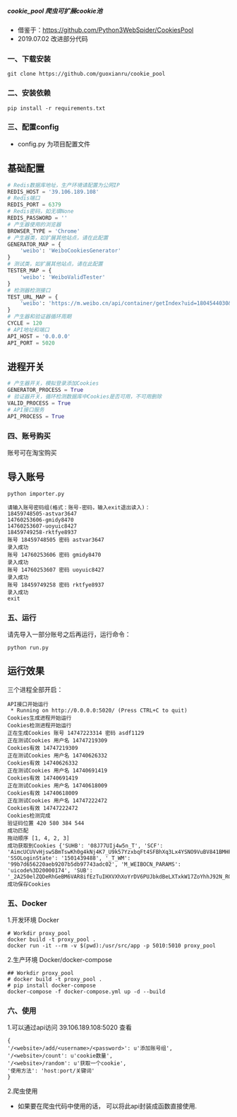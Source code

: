##### cookie_pool 爬虫可扩展cookie池


* 借鉴于：https://github.com/Python3WebSpider/CookiesPool
* 2019.07.02 改进部分代码


### 一、下载安装
```shell
git clone https://github.com/guoxianru/cookie_pool
```

### 二、安装依赖
```shell
pip install -r requirements.txt
```

### 三、配置config
* config.py 为项目配置文件

## 基础配置
```python
# Redis数据库地址，生产环境请配置为公网IP
REDIS_HOST = '39.106.189.108'
# Redis端口
REDIS_PORT = 6379
# Redis密码，如无填None
REDIS_PASSWORD = ''
# 产生器使用的浏览器
BROWSER_TYPE = 'Chrome'
# 产生器类，如扩展其他站点，请在此配置
GENERATOR_MAP = {
    'weibo': 'WeiboCookiesGenerator'
}
# 测试类，如扩展其他站点，请在此配置
TESTER_MAP = {
    'weibo': 'WeiboValidTester'
}
# 检测器检测接口
TEST_URL_MAP = {
    'weibo': 'https://m.weibo.cn/api/container/getIndex?uid=1804544030&type=uid&page=1&containerid=1076031804544030'
}
# 产生器和验证器循环周期
CYCLE = 120
# API地址和端口
API_HOST = '0.0.0.0'
API_PORT = 5020
```

## 进程开关
```python
# 产生器开关，模拟登录添加Cookies
GENERATOR_PROCESS = True
# 验证器开关，循环检测数据库中Cookies是否可用，不可用删除
VALID_PROCESS = True
# API接口服务
API_PROCESS = True
```

### 四、账号购买

账号可在淘宝购买

## 导入账号
```shell
python importer.py
```

```shell
请输入账号密码组(格式：账号-密码，输入exit退出读入)：
18459748505-astvar3647
14760253606-gmidy8470
14760253607-uoyuic8427
18459749258-rktfye8937
账号 18459748505 密码 astvar3647
录入成功
账号 14760253606 密码 gmidy8470
录入成功
账号 14760253607 密码 uoyuic8427
录入成功
账号 18459749258 密码 rktfye8937
录入成功
exit
```

### 五、运行

请先导入一部分账号之后再运行，运行命令：

```shell
python run.py
```
## 运行效果

三个进程全部开启：

```shell
API接口开始运行
 * Running on http://0.0.0.0:5020/ (Press CTRL+C to quit)
Cookies生成进程开始运行
Cookies检测进程开始运行
正在生成Cookies 账号 14747223314 密码 asdf1129
正在测试Cookies 用户名 14747219309
Cookies有效 14747219309
正在测试Cookies 用户名 14740626332
Cookies有效 14740626332
正在测试Cookies 用户名 14740691419
Cookies有效 14740691419
正在测试Cookies 用户名 14740618009
Cookies有效 14740618009
正在测试Cookies 用户名 14747222472
Cookies有效 14747222472
Cookies检测完成
验证码位置 420 580 384 544
成功匹配
拖动顺序 [1, 4, 2, 3]
成功获取到Cookies {'SUHB': '08J77UIj4w5n_T', 'SCF': 'AimcUCUVvHjswSBmTswKh0g4kNj4K7_U9k57YzxbqFt4SFBhXq3Lx4YSNO9VuBV841BMHFIaH4ipnfqZnK7W6Qs.', 'SSOLoginState': '1501439488', '_T_WM': '99b7d656220aeb9207b5db97743adc02', 'M_WEIBOCN_PARAMS': 'uicode%3D20000174', 'SUB': '_2A250elZQDeRhGeBM6VAR8ifEzTuIHXVXhXoYrDV6PUJbkdBeLXTxkW17ZoYhhJ92N_RGCjmHpfv9TB8OJQ..'}
成功保存Cookies
```

### 五、Docker

1.开发环境 Docker
```shell
# Workdir proxy_pool
docker build -t proxy_pool .
docker run -it --rm -v $(pwd):/usr/src/app -p 5010:5010 proxy_pool
```

2.生产环境 Docker/docker-compose
```shell
## Workdir proxy_pool
# docker build -t proxy_pool .
# pip install docker-compose
docker-compose -f docker-compose.yml up -d --build
```


### 六、使用

1.可以通过api访问 39.106.189.108:5020 查看
```shell
{
'/<website>/add/<username>/<password>': u'添加账号组',
'/<website>/count': u'cookie数量',
'/<website>/random': u'获取一个cookie',
'使用方法': 'host:port/关键词'
}
```
2.爬虫使用
* 如果要在爬虫代码中使用的话， 可以将此api封装成函数直接使用.